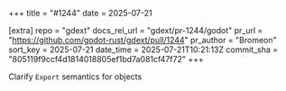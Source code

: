 +++
title = "#1244"
date = 2025-07-21

[extra]
repo = "gdext"
docs_rel_url = "gdext/pr-1244/godot"
pr_url = "https://github.com/godot-rust/gdext/pull/1244"
pr_author = "Bromeon"
sort_key = 2025-07-21
date_time = 2025-07-21T10:21:13Z
commit_sha = "805119f9ccf4d1814018805ef1bd7a081cf47f72"
+++

Clarify `Export` semantics for objects
